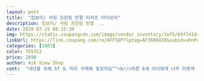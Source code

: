 ```yaml
---
layout: post 
title:  "짐보리/ 셔링 프린팅 반팔 티셔츠 아이보리" 
description: 짐보리/ 셔링 프린팅 반팔  ..
date: 2020-07-25 06:15:39 
img: https://static.coupangcdn.com/image/vendor_inventory/2ef5/69f741d489d4813837a9b7a5548b7d9a180bd87f59a67e58f8060ce508ce.jpg 
linkUrl: https://link.coupang.com/re/AFFSDP?lptag=AF3600438&subid=ahnPublicAsk&pageKey=1292311578&itemId=2303572633&vendorItemId=70436655099&traceid=V0-113-3e72041a5fa37a1a 
categories: [1003] 
color: 7E57C2 
price: 2890 
author: Ask View Shop 
cont:  "내년을 위해 5T 도 미리 구매해 놓았어요^^<br/>마른 6세 아이에게 너무 이쁘게 잘 맞아요<br/>스커트에 입어도 이쁘고 청바지에 입어도 이쁩니다.<br/><br/>이 가격에 너무 잘샀어요! 날씬 딸램이라 이럴 땐 좋아요.<br/><br/>짐보리인줄 알았는데 크레이지8 상품입니다.<br/><br/>톡톡하고 프린팅도 잘돼있구 소매가 이뻐요<br/>품질 가성비 너무 좋네요.<br/><br/>" 
---
```

